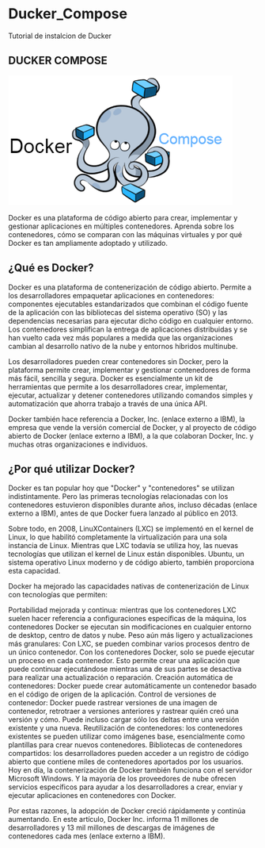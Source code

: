 # Ducker_Compose
Tutorial de instalcion de Ducker


## DUCKER COMPOSE 

![Logo](img/docker-compose-logo.png)


Docker es una plataforma de código abierto para crear, implementar y gestionar aplicaciones en múltiples contenedores. Aprenda sobre los contenedores, cómo se comparan con las máquinas virtuales y por qué Docker es tan ampliamente adoptado y utilizado.

## __¿Qué es Docker?__
Docker es una plataforma de contenerización de código abierto. Permite a los desarrolladores empaquetar aplicaciones en contenedores: componentes ejecutables estandarizados que combinan el código fuente de la aplicación con las bibliotecas del sistema operativo (SO) y las dependencias necesarias para ejecutar dicho código en cualquier entorno. Los contenedores simplifican la entrega de aplicaciones distribuidas y se han vuelto cada vez más populares a medida que las organizaciones cambian al desarrollo nativo de la nube y entornos híbridos multinube.

Los desarrolladores pueden crear contenedores sin Docker, pero la plataforma permite crear, implementar y gestionar contenedores de forma más fácil, sencilla y segura. Docker es esencialmente un kit de herramientas que permite a los desarrolladores crear, implementar, ejecutar, actualizar y detener contenedores utilizando comandos simples y automatización que ahorra trabajo a través de una única API.

Docker también hace referencia a Docker, Inc. (enlace externo a IBM), la empresa que vende la versión comercial de Docker, y al proyecto de código abierto de Docker (enlace externo a IBM), a la que colaboran Docker, Inc. y muchas otras organizaciones e individuos.


## __¿Por qué utilizar Docker?__
Docker es tan popular hoy que "Docker" y "contenedores" se utilizan indistintamente. Pero las primeras tecnologías relacionadas con los contenedores estuvieron disponibles durante años, incluso décadas (enlace externo a IBM), antes de que Docker fuera lanzado al público en 2013.

Sobre todo, en 2008, LinuXContainers (LXC) se implementó en el kernel de Linux, lo que habilitó completamente la virtualización para una sola instancia de Linux. Mientras que LXC todavía se utiliza hoy, las nuevas tecnologías que utilizan el kernel de Linux están disponibles. Ubuntu, un sistema operativo Linux moderno y de código abierto, también proporciona esta capacidad.

Docker ha mejorado las capacidades nativas de contenerización de Linux con tecnologías que permiten:

Portabilidad mejorada y continua: mientras que los contenedores LXC suelen hacer referencia a configuraciones específicas de la máquina, los contenedores Docker se ejecutan sin modificaciones en cualquier entorno de desktop, centro de datos y nube.
Peso aún más ligero y actualizaciones más granulares: Con LXC, se pueden combinar varios procesos dentro de un único contenedor. Con los contenedores Docker, solo se puede ejecutar un proceso en cada contenedor. Esto permite crear una aplicación que puede continuar ejecutándose mientras una de sus partes se desactiva para realizar una actualización o reparación.
Creación automática de contenedores: Docker puede crear automáticamente un contenedor basado en el código de origen de la aplicación.
Control de versiones de contenedor: Docker puede rastrear versiones de una imagen de contenedor, retrotraer a versiones anteriores y rastrear quién creó una versión y cómo. Puede incluso cargar sólo los deltas entre una versión existente y una nueva.
Reutilización de contenedores: los contenedores existentes se pueden utilizar como imágenes base, esencialmente como plantillas para crear nuevos contenedores.
Bibliotecas de contenedores compartidos: los desarrolladores pueden acceder a un registro de código abierto que contiene miles de contenedores aportados por los usuarios.
Hoy en día, la contenerización de Docker también funciona con el servidor Microsoft Windows. Y la mayoría de los proveedores de nube ofrecen servicios específicos para ayudar a los desarrolladores a crear, enviar y ejecutar aplicaciones en contenedores con Docker.

Por estas razones, la adopción de Docker creció rápidamente y continúa aumentando. En este artículo, Docker Inc. informa 11 millones de desarrolladores y 13 mil millones de descargas de imágenes de contenedores cada mes (enlace externo a IBM).